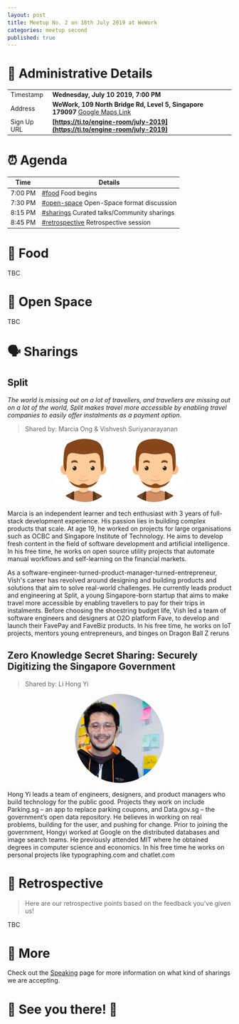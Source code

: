 ```yaml
---
layout: post
title: Meetup No. 2 on 10th July 2019 at WeWork
categories: meetup second
published: true
---
```


# 📍 Administrative Details

| | |
| --- | --- |
| Timestamp | **Wednesday, July 10 2019, 7:00 PM** |
| Address | **WeWork, 109 North Bridge Rd, Level 5, Singapore 179097** [Google Maps Link](https://goo.gl/maps/188npkj9eEngN1gq7) |
| Sign Up URL | **[https://ti.to/engine-room/july-2019](https://ti.to/engine-room/july-2019)** |

# ⏰ Agenda

| Time | Details |
| --- | --- |
| 7:00 PM | [#food](#food) Food begins |
| 7:30 PM | [#open-space](#open-space) Open-Space format discussion |
| 8:15 PM | [#sharings](#sharings) Curated talks/Community sharings |
| 8:45 PM | [#retrospective](#retrospective) Retrospective session |

# 🍕 Food

TBC

# 🗽 Open Space

TBC

# 🗣 Sharings

## Split


*The world is missing out on a lot of travellers, and travellers are missing out on a lot of the world, Split makes travel more accessible by enabling travel companies to easily offer instalments as a payment option.*


> Shared by: Marcia Ong & Vishvesh Suriyanarayanan

<div style="text-align: center;">
  <img src="/static/unknown-man.png" style="max-width: 142px; border-radius: 100%; padding-right: 8px;" />
  <img src="/static/unknown-man.png" style="max-width: 142px; border-radius: 100%; padding-left: 8px;" />
</div>

Marcia is an independent learner and tech enthusiast with 3 years of full-stack development experience. His passion lies in building complex products that scale. At age 19, he worked on projects for large organisations such as OCBC and Singapore Institute of Technology. He aims to develop fresh content in the field of software development and artificial intelligence. In his free time, he works on open source utility projects that automate manual workflows and self-learning on the financial markets.

As a software-engineer-turned-product-manager-turned-entrepreneur, Vish's career has revolved around designing and building products and solutions that aim to solve real-world challenges. He currently leads product and engineering at Split, a young Singapore-born startup that aims to make travel more accessible by enabling travellers to pay for their trips in instalments. Before choosing the shoestring budget life, Vish led a team of software engineers and designers at O2O platform Fave, to develop and launch their FavePay and FaveBiz products. In his free time, he works on IoT projects, mentors young entrepreneurs, and binges on Dragon Ball Z reruns

## Zero Knowledge Secret Sharing: Securely Digitizing the Singapore Government

> Shared by: Li Hong Yi

<div style="text-align: center;">
  <img src="/static/lihongyi.png" style="max-width: 200px; border-radius: 100%;" />
</div>

Hong Yi leads a team of engineers, designers, and product managers who build technology for the public good. Projects they work on include Parking.sg – an app to replace parking coupons, and Data.gov.sg – the government’s open data repository. He believes in working on real problems, building for the user, and pushing for change. Prior to joining the government, Hongyi worked at Google on the distributed databases and image search teams. He previously attended MIT where he obtained degrees in computer science and economics. In his free time he works on personal projects like typographing.com and chatlet.com

# 🔬 Retrospective

> Here are our retrospective points based on the feedback you've given us!

TBC

# 📎 More

Check out the [Speaking](/speak) page for more information on what kind of sharings we are accepting.

# 🎉 See you there! 🎊
